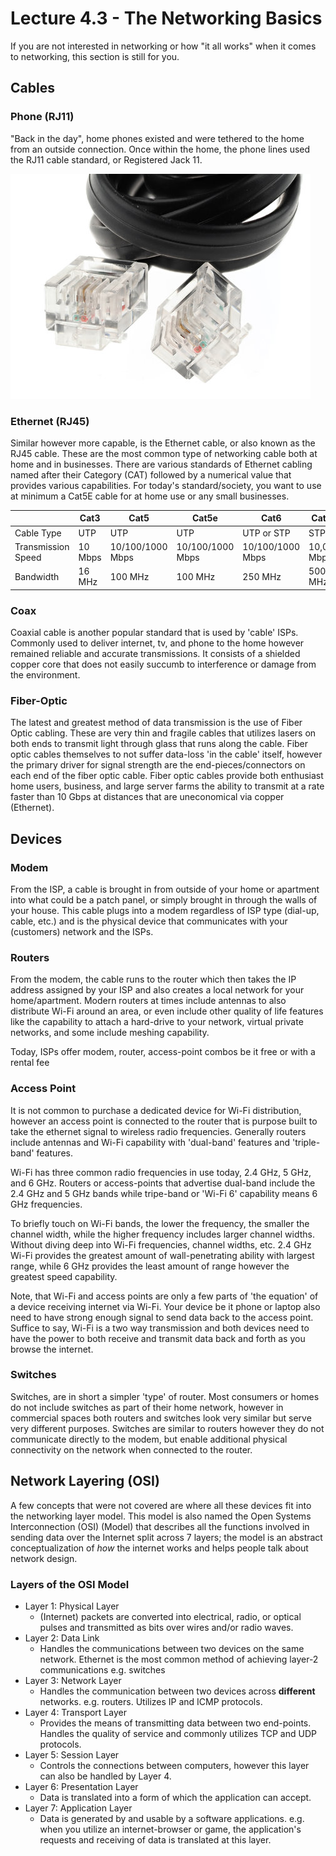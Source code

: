 # Lecture 4.3 - The Networking Basics

If you are not interested in networking or how "it all works" when it comes to networking, this section is still for you.

## Cables

### Phone (RJ11)

"Back in the day", home phones existed and were tethered to the home from an outside connection. Once within the home, the phone lines used the RJ11 cable standard, or Registered Jack 11.

![RJ11 Jack](../../images/RJ11.jpg)

### Ethernet (RJ45)

Similar however more capable, is the Ethernet cable, or also known as the RJ45 cable. These are the most common type of networking cable both at home and in businesses. There are various standards of Ethernet cabling named after their Category (CAT) followed by a numerical value that provides various capabilities. For today's standard/society, you want to use at minimum a Cat5E cable for at home use or any small businesses.

|                    | Cat3    | Cat5             | Cat5e            | Cat6             | Cat6a       | Cat7        |
|--------------------|---------|------------------|------------------|------------------|-------------|-------------|
| Cable Type         | UTP     | UTP              | UTP              | UTP or STP       | STP         | S/FTP       |
| Transmission Speed | 10 Mbps | 10/100/1000 Mbps | 10/100/1000 Mbps | 10/100/1000 Mbps | 10,000 Mbps | 10,000 Mbps |
| Bandwidth          | 16 MHz  | 100 MHz          | 100 MHz          | 250 MHz          | 500 MHz     | 600 MHz     |

### Coax

Coaxial cable is another popular standard that is used by 'cable' ISPs. Commonly used to deliver internet, tv, and phone to the home however remained reliable and accurate transmissions. It consists of a shielded copper core that does not easily succumb to interference or damage from the environment.

### Fiber-Optic

The latest and greatest method of data transmission is the use of Fiber Optic cabling. These are very thin and fragile cables that utilizes lasers on both ends to transmit light through glass that runs along the cable. Fiber optic cables themselves to not suffer data-loss 'in the cable' itself, however the primary driver for signal strength are the end-pieces/connectors on each end of the fiber optic cable. Fiber optic cables provide both enthusiast home users, business, and large server farms the ability to transmit at a rate faster than 10 Gbps at distances that are uneconomical via copper (Ethernet).

## Devices

### Modem

From the ISP, a cable is brought in from outside of your home or apartment into what could be a patch panel, or simply brought in through the walls of your house. This cable plugs into a modem regardless of ISP type (dial-up, cable, etc.) and is the physical device that communicates with your (customers) network and the ISPs.

### Routers

From the modem, the cable runs to the router which then takes the IP address assigned by your ISP and also creates a local network for your home/apartment. Modern routers at times include antennas to also distribute Wi-Fi around an area, or even include other quality of life features like the capability to attach a hard-drive to your network, virtual private networks, and some include meshing capability.

Today, ISPs offer modem, router, access-point combos be it free or with a rental fee

### Access Point

It is not common to purchase a dedicated device for Wi-Fi distribution, however an access point is connected to the router that is purpose built to take the ethernet signal to wireless radio frequencies. Generally routers include antennas and Wi-Fi capability with 'dual-band' features and 'triple-band' features.

Wi-Fi has three common radio frequencies in use today, 2.4 GHz, 5 GHz, and 6 GHz. Routers or access-points that advertise dual-band include the 2.4 GHz and 5 GHz bands while tripe-band or 'Wi-Fi 6' capability means 6 GHz frequencies.

To briefly touch on Wi-Fi bands, the lower the frequency, the smaller the channel width, while the higher frequency includes larger channel widths. Without diving deep into Wi-Fi frequencies, channel widths, etc. 2.4 GHz Wi-Fi provides the greatest amount of wall-penetrating ability with largest range, while 6 GHz provides the least amount of range however the greatest speed capability.

Note, that Wi-Fi and access points are only a few parts of 'the equation' of a device receiving internet via Wi-Fi. Your device be it phone or laptop also need to have strong enough signal to send data back to the access point. Suffice to say, Wi-Fi is a two way transmission and both devices need to have the power to both receive and transmit data back and forth as you browse the internet.

### Switches

Switches, are in short a simpler 'type' of router. Most consumers or homes do not include switches as part of their home network, however in commercial spaces both routers and switches look very similar but serve very different purposes. Switches are similar to routers however they do not communicate directly to the modem, but enable additional physical connectivity on the network when connected to the router.

## Network Layering (OSI)

A few concepts that were not covered are where all these devices fit into the networking layer model. This model is also named the Open Systems Interconnection (OSI) (Model) that describes all the functions involved in sending data over the Internet split across 7 layers; the model is an abstract conceptualization of _how_ the internet works and helps people talk about network design.

### Layers of the OSI Model

- Layer 1: Physical Layer
  - (Internet) packets are converted into electrical, radio, or optical pulses and transmitted as bits over wires and/or radio waves.
- Layer 2: Data Link
  - Handles the communications between two devices on the same network. Ethernet is the most common method of achieving layer-2 communications e.g. switches
- Layer 3: Network Layer
  - Handles the communication between two devices across **different** networks. e.g. routers. Utilizes IP and ICMP protocols.
- Layer 4: Transport Layer
  - Provides the means of transmitting data between two end-points. Handles the quality of service and commonly utilizes TCP and UDP protocols.
- Layer 5: Session Layer
  - Controls the connections between computers, however this layer can also be handled by Layer 4.
- Layer 6: Presentation Layer
  - Data is translated into a form of which the application can accept.
- Layer 7: Application Layer
  - Data is generated by and usable by a software applications. e.g. when you utilize an internet-browser or game, the application's requests and receiving of data is translated at this layer.
